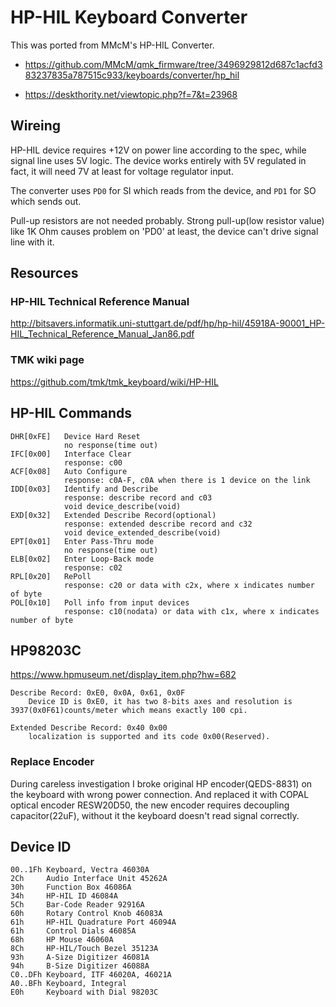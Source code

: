 HP-HIL Keyboard Converter
=========================
This was ported from MMcM's HP-HIL Converter.

- https://github.com/MMcM/qmk_firmware/tree/3496929812d687c1acfd383237835a787515c933/keyboards/converter/hp_hil

- https://deskthority.net/viewtopic.php?f=7&t=23968



Wireing
-------
HP-HIL device requires +12V on power line according to the spec, while signal line uses 5V logic.
The device works entirely with 5V regulated in fact, it will need 7V at least for voltage regulator input.

The converter uses `PD0` for SI which reads from the device, and `PD1` for SO which sends out.

Pull-up resistors are not needed probably. Strong pull-up(low resistor value) like 1K Ohm causes problem on 'PD0' at least, the device can't drive signal line with it.


Resources
---------
### HP-HIL Technical Reference Manual
http://bitsavers.informatik.uni-stuttgart.de/pdf/hp/hp-hil/45918A-90001_HP-HIL_Technical_Reference_Manual_Jan86.pdf


### TMK wiki page
https://github.com/tmk/tmk_keyboard/wiki/HP-HIL



HP-HIL Commands
---------------

    DHR[0xFE]   Device Hard Reset
                no response(time out)
    IFC[0x00]   Interface Clear
                response: c00
    ACF[0x08]   Auto Configure
                response: c0A-F, c0A when there is 1 device on the link
    IDD[0x03]   Identify and Describe
                response: describe record and c03
                void device_describe(void)
    EXD[0x32]   Extended Describe Record(optional)
                response: extended describe record and c32
                void device_extended_describe(void)
    EPT[0x01]   Enter Pass-Thru mode
                no response(time out)
    ELB[0x02]   Enter Loop-Back mode
                response: c02
    RPL[0x20]   RePoll
                response: c20 or data with c2x, where x indicates number of byte
    POL[0x10]   Poll info from input devices
                response: c10(nodata) or data with c1x, where x indicates number of byte


HP98203C
--------
https://www.hpmuseum.net/display_item.php?hw=682

    Describe Record: 0xE0, 0x0A, 0x61, 0x0F
        Device ID is 0xE0, it has two 8-bits axes and resolution is 3937(0x0F61)counts/meter which means exactly 100 cpi.

    Extended Describe Record: 0x40 0x00
        localization is supported and its code 0x00(Reserved).

### Replace Encoder
During careless investigation I broke original HP encoder(QEDS-8831) on the keyboard with wrong power connection.
And replaced it with COPAL optical encoder RESW20D50, the new encoder requires decoupling capacitor(22uF), without it the keyboard doesn't read signal correctly.



Device ID
---------
```
00..1Fh Keyboard, Vectra 46030A
2Ch     Audio Interface Unit 45262A
30h     Function Box 46086A
34h     HP-HIL ID 46084A
5Ch     Bar-Code Reader 92916A
60h     Rotary Control Knob 46083A
61h     HP-HIL Quadrature Port 46094A
61h     Control Dials 46085A
68h     HP Mouse 46060A
8Ch     HP-HIL/Touch Bezel 35123A
93h     A-Size Digitizer 46081A
94h     B-Size Digitizer 46088A
C0..DFh Keyboard, ITF 46020A, 46021A
A0..BFh Keyboard, Integral
E0h     Keyboard with Dial 98203C
```
